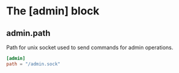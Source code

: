 # The [admin] block

## admin.path

Path for unix socket used to send commands for admin operations.

```toml
[admin]
path = "/admin.sock"
```
